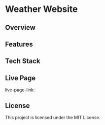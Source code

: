 # Weather Website

## Overview

## Features

## Tech Stack

## Live Page

live-page-link:

## License

This project is licensed under the MIT License.
